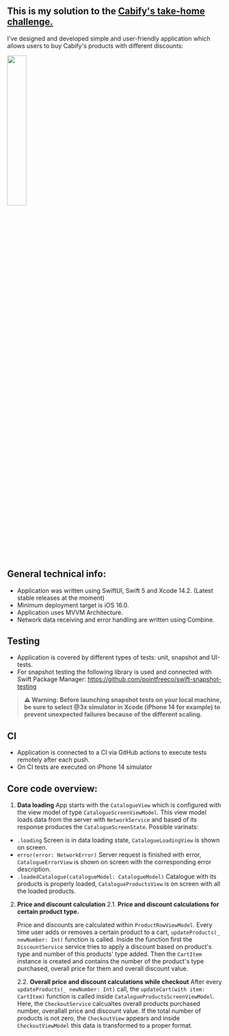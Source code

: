 This is my solution to the [Cabify's take-home challenge.](https://github.com/cabify/MobileChallenge)
---------------------------------------------------------------------------------------------------------

I've designed and developed simple and user-friendly application which allows users to buy Cabify's products with different discounts:

<img src="https://drive.google.com/uc?export=view&id=152ePGgDJWtO_uYd6epF0URX_Ci7lziHg"  width=30% height=30%>

General technical info:
---------------

- Application was written using SwiftUI, Swift 5 and Xcode 14.2. (Latest stable releases at the moment)
- Minimum deployment target is iOS 16.0.
- Application uses MVVM Architecture.
- Network data receiving and error handling are written using Combine.

Testing
---------------
- Application is covered by different types of tests: unit, snapshot and UI-tests.
- For snapshot testing the following library is used and connected with Swift Package Manager:
https://github.com/pointfreeco/swift-snapshot-testing

>**⚠️ Warning: Before launching  snapshot tests on your local machine, be sure to select @3x simulator in Xcode (iPhone 14 for example) to prevent unexpected failures because of the different scaling.**

CI
---------------
- Application is connected to a CI via GitHub actions to execute tests remotely after each push.
- On CI tests are executed on iPhone 14 simulator

Core code overview:
---------------

1. **Data loading**
App starts with the ```CatalogueView``` which is configured with the view model of type ```CatalogueScreenViewModel```. This view model loads data from the server with ```NetworkService``` and based of its response produces the ```CatalogueScreenState```. Possible varinats:

- ```.loading``` Screen is in data loading state, ```CatalogueLoadingView``` is shown on screen.
- ```error(error: NetworkError)```  Server request is finished with error, ```CatalogueErrorView``` is shown on screen with the corresponding error description.
- ```.loadedCatalogue(catalogueModel: CatalogueModel)``` Catalogue with its products is properly loaded, ```CatalogueProductsView``` is on screen with all the loaded products.

2. **Price and discount calculation**
    2.1. **Price and discount calculations for certain product type.**

    Price and discounts are calculated within ```ProductRowViewModel```. Every time user adds or removes a certain product to a cart, ```updateProducts(_ newNumber: Int)``` function is called. Inside the function first the ```DiscountService``` service tries to apply a discount based on product's type and number of this products' type added. Then the ```CartItem``` instance is created and contains the number of the product's type purchased, overall price for them and overall discount value.

    2.2. **Overall price and discount calculations while checkout**
    After every ```updateProducts(_ newNumber: Int)``` call, the ```updateCart(with item: CartItem)``` function is called inside ```CatalogueProductsScreenViewModel```. Here, the ```CheckoutService``` calcualtes overall products purchased number, overallall price and discount value. If the total number of products is not zero, the ```CheckoutView``` appears and inside ```CheckoutViewModel``` this data is transformed to a proper format.
